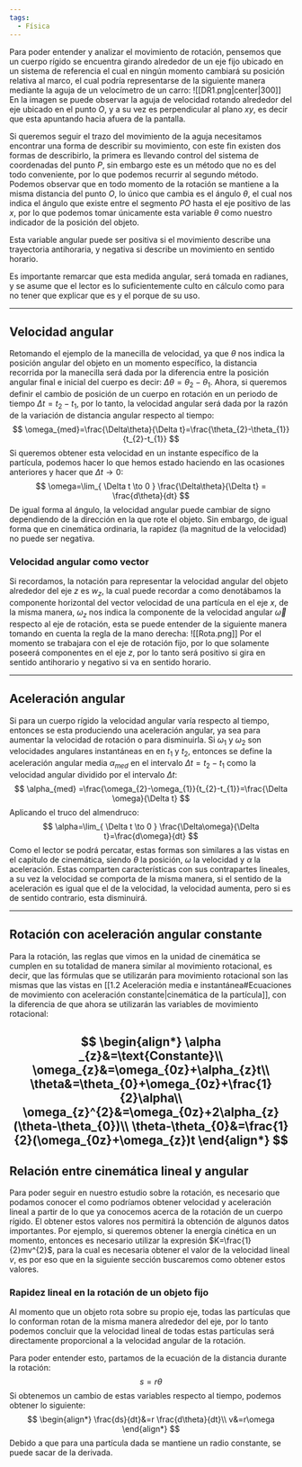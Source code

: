 ```yaml
---
tags:
  - Física
---
```

Para poder entender y analizar el movimiento de rotación, pensemos que un cuerpo rígido se encuentra girando alrededor de un eje fijo ubicado en un sistema de referencia el cual en ningún momento cambiará su posición relativa al marco, el cual podría representarse de la siguiente manera mediante la aguja de un velocímetro de un carro:
![[DR1.png|center|300]]
En la imagen se puede observar la aguja de velocidad rotando alrededor del eje ubicado en el punto $O$, y a su vez es perpendicular al plano $xy$, es decir que esta apuntando hacia afuera de la pantalla.

Si queremos seguir el trazo del movimiento de la aguja necesitamos encontrar una forma de describir su movimiento, con este fin existen dos formas de describirlo, la primera es llevando control del sistema de coordenadas del punto $P$, sin embargo este es un método que no es del todo conveniente, por lo que podemos recurrir al segundo método. Podemos observar que en todo momento de la rotación se mantiene a la misma distancia del punto $O$, lo único que cambia es el ángulo $\theta$, el cual nos indica el ángulo que existe entre el segmento $PO$ hasta el eje positivo de las $x$, por lo que podemos tomar únicamente esta variable $\theta$ como nuestro indicador de la posición del objeto.

Esta variable angular puede ser positiva si el movimiento describe una trayectoria antihoraria, y negativa si describe un movimiento en sentido horario.

Es importante remarcar que esta medida angular, será tomada en radianes, y se asume que el lector es lo suficientemente culto en cálculo como para no tener que explicar que es y el porque de su uso.

--- 

## Velocidad angular

Retomando el ejemplo de la manecilla de velocidad, ya que $\theta$ nos indica la posición angular del objeto en un momento específico, la distancia recorrida por la manecilla será dada por la diferencia entre la posición angular final e inicial del cuerpo es decir: $\Delta \theta=\theta_{2}-\theta_{1}$.
Ahora, si queremos definir el cambio de posición de un cuerpo en rotación en un periodo de tiempo $\Delta t = t_{2}-t_{1}$, por lo tanto, la velocidad angular será dada por la razón de la variación de distancia angular respecto al tiempo:
$$
\omega_{med}=\frac{\Delta\theta}{\Delta t}=\frac{\theta_{2}-\theta_{1}}{t_{2}-t_{1}}
$$
Si queremos obtener esta velocidad en un instante específico de la partícula, podemos hacer lo que hemos estado haciendo en las ocasiones anteriores y hacer que $\Delta t \to 0$:
$$
\omega=\lim_{ \Delta t \to 0 }  \frac{\Delta\theta}{\Delta t} = \frac{d\theta}{dt}
$$
De igual forma al ángulo, la velocidad angular puede cambiar de signo dependiendo de la dirección en la que rote el objeto. Sin embargo, de igual forma que en cinemática ordinaria, la rapidez (la magnitud de la velocidad) no puede ser negativa.

### Velocidad angular como vector

Si recordamos, la notación para representar la velocidad angular del objeto alrededor del eje $z$ es $w_{z}$, la cual puede recordar a como denotábamos la componente horizontal del vector velocidad de una partícula en el eje $x$, de la misma manera, $\omega_{z}$ nos indica la componente de la velocidad angular $\vec{\omega}$ respecto al eje de rotación, esta se puede entender de la siguiente manera tomando en cuenta la regla de la mano derecha:
![[Rota.png]]
Por el momento se trabajara con el eje de rotación fijo, por lo que solamente poseerá componentes en el eje $z$, por lo tanto será positivo si gira en sentido antihorario y negativo si va en sentido horario.

--- 
## Aceleración angular

Si para un cuerpo rígido la velocidad angular varía respecto al tiempo, entonces se esta produciendo una aceleración angular, ya sea para aumentar la velocidad de rotación o para disminuirla.
Si $\omega_{1}$ y $\omega_{2}$ son velocidades angulares instantáneas en en $t_{1}$ y $t_{2}$, entonces se define la aceleración angular media $\alpha_{med}$ en el intervalo $\Delta t=t_{2}-t_{1}$ como la velocidad angular dividido por el intervalo $\Delta t$:
$$
\alpha_{med} =\frac{\omega_{2}-\omega_{1}}{t_{2}-t_{1}}=\frac{\Delta \omega}{\Delta t}
$$
Aplicando el truco del almendruco:
$$
\alpha=\lim_{ \Delta t \to 0 } \frac{\Delta\omega}{\Delta t}=\frac{d\omega}{dt}
$$
Como el lector se podrá percatar, estas formas son similares a las vistas en el capitulo de cinemática, siendo $\theta$ la posición, $\omega$ la velocidad y $\alpha$ la aceleración.
Estas comparten características con sus contrapartes lineales, a su vez la velocidad se comporta de la misma manera, si el sentido de la aceleración es igual que el de la velocidad, la velocidad aumenta, pero si es de sentido contrario, esta disminuirá.

---
## Rotación con aceleración angular constante

Para la rotación, las reglas que vimos en la unidad de cinemática se cumplen en su totalidad de manera similar al movimiento rotacional, es decir, que las fórmulas que se utilizarán para movimiento rotacional son las mismas que las vistas en [[1.2 Aceleración media e instantánea#Ecuaciones de movimiento con aceleración constante|cinemática de la partícula]], con la diferencia de que ahora se utilizarán las variables de movimiento rotacional:

$$
\begin{align*}
\alpha _{z}&=\text{Constante}\\
\omega_{z}&=\omega_{0z}+\alpha_{z}t\\
\theta&=\theta_{0}+\omega_{0z}+\frac{1}{2}\alpha\\
\omega_{z}^{2}&=\omega_{0z}+2\alpha_{z}(\theta-\theta_{0})\\
\theta-\theta_{0}&=\frac{1}{2}(\omega_{0z}+\omega_{z})t
\end{align*}
$$
---
## Relación entre cinemática lineal y angular

Para poder seguir en nuestro estudio sobre la rotación, es necesario que podamos conocer el como podríamos obtener velocidad y aceleración lineal a partir de lo que ya conocemos acerca de la rotación de un cuerpo rígido. El obtener estos valores nos permitirá la obtención de algunos datos importantes. Por ejemplo, si queremos obtener la energía cinética en un momento, entonces es necesario utilizar la expresión $K=\frac{1}{2}mv^{2}$, para la cual es necesaria obtener el valor de la velocidad lineal $v$, es por eso que en la siguiente sección buscaremos como obtener estos valores.

### Rapidez lineal en la rotación de un objeto fijo

Al momento que un objeto rota sobre su propio eje, todas las partículas que lo conforman rotan de la misma manera alrededor del eje, por lo tanto podemos concluir que la velocidad lineal de todas estas partículas será directamente proporcional a la velocidad angular de la rotación.

Para poder entender esto, partamos de la ecuación de la distancia durante la rotación:
$$
s=r\theta
$$
Si obtenemos un cambio de estas variables respecto al tiempo, podemos obtener lo siguiente:
$$
\begin{align*}
\frac{ds}{dt}&=r \frac{d\theta}{dt}\\
v&=r\omega
\end{align*}
$$
Debido a que para una partícula dada se mantiene un radio constante, se puede sacar de la derivada.
